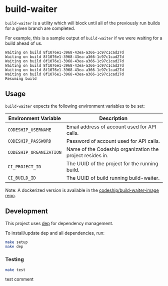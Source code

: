 # build-waiter

`build-waiter` is a utility which will block until all of the previously run builds for a given branch are completed.

For example, this is a sample output of `build-waiter` if we were waiting for a build ahead of us.

```
Waiting on build 8f1076e1-3968-43ea-a366-1c97c1cad27d
Waiting on build 8f1076e1-3968-43ea-a366-1c97c1cad27d
Waiting on build 8f1076e1-3968-43ea-a366-1c97c1cad27d
Waiting on build 8f1076e1-3968-43ea-a366-1c97c1cad27d
Waiting on build 8f1076e1-3968-43ea-a366-1c97c1cad27d
Waiting on build 8f1076e1-3968-43ea-a366-1c97c1cad27d
Resuming build
```

## Usage

`build-waiter` expects the following environment variables to be set:

| Environment Variable    | Description                                               |
| --------------------    | ---------------------------------------------             |
| `CODESHIP_USERNAME`     | Email address of account used for API calls.              |
| `CODESHIP_PASSWORD`     | Password of account used for API calls.                   |
| `CODESHIP_ORGANIZATION` | Name of the Codeship organization the project resides in. |
| `CI_PROJECT_ID`         | The UUID of the project for the running build.            |
| `CI_BUILD_ID`           | The UUID of build running build-waiter.                   |

Note: A dockerized version is available in the [codeship/build-waiter-image repo](https://github.com/codeship/build-waiter-image).

## Development

This project uses [dep](https://github.com/golang/dep) for dependency management.

To install/update dep and all dependencies, run:

```bash
make setup
make dep
```

### Testing

```bash
make test
```

test comment
